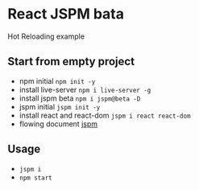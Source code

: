 # React JSPM bata 
Hot Reloading example

## Start from empty project
- npm initial `npm init -y`
- install live-server `npm i live-server -g`
- install jspm beta `npm i jspm@beta -D`
- jspm initial `jspm init -y`
- install react and react-dom `jspm i react react-dom`
- flowing document [jspm](http://jspm.io)

## Usage
- `jspm i`
- `npm start`

